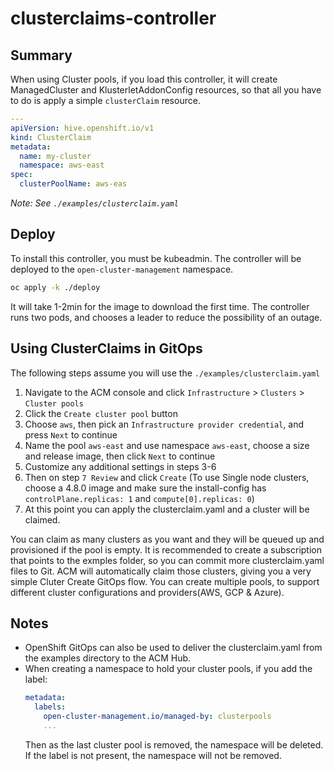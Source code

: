 # clusterclaims-controller

## Summary
When using Cluster pools, if you load this controller, it will create ManagedCluster and KlusterletAddonConfig resources, so that all you have to do is apply a simple `clusterClaim` resource.

```yaml
---
apiVersion: hive.openshift.io/v1
kind: ClusterClaim
metadata:
  name: my-cluster
  namespace: aws-east
spec:
  clusterPoolName: aws-eas
```
_Note: See `./examples/clusterclaim.yaml`_

## Deploy
To install this controller, you must be kubeadmin. The controller will be deployed to the `open-cluster-management` namespace.

```bash
oc apply -k ./deploy
```
It will take 1-2min for the image to download the first time. The controller runs two pods, and chooses a leader to reduce the possibility of an outage.

## Using ClusterClaims in GitOps
The following steps assume you will use the `./examples/clusterclaim.yaml`
1. Navigate to the ACM console and click `Infrastructure` > `Clusters` > `Cluster pools`
2. Click the `Create cluster pool` button
3. Choose `aws`, then pick an `Infrastructure provider credential`, and press `Next` to continue
4. Name the pool `aws-east` and use namespace `aws-east`, choose a size and release image, then click `Next` to continue
5. Customize any additional settings in steps 3-6
6. Then on step `7 Review` and click `Create` (To use Single node clusters, choose a 4.8.0 image and make sure the install-config has `controlPlane.replicas: 1` and `compute[0].replicas: 0`)
7. At this point you can apply the clusterclaim.yaml and a cluster will be claimed.

You can claim as many clusters as you want and they will be queued up and provisioned if the pool is empty.  It is recommended to create a subscription that points to the exmples folder, so you can commit more clusterclaim.yaml files to Git.  ACM will automatically claim those clusters, giving you a very simple Cluter Create GitOps flow.  You can create multiple pools, to support different cluster configurations and providers(AWS, GCP & Azure).

## Notes
* OpenShift GitOps can also be used to deliver the clusterclaim.yaml from the examples directory to the ACM Hub.
* When creating a namespace to hold your cluster pools, if you add the label:
  ```yaml
  metadata:
    labels:
      open-cluster-management.io/managed-by: clusterpools
      ...
  ```
  Then as the last cluster pool is removed, the namespace will be deleted. If the label is not present, the namespace will not be removed.